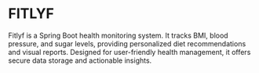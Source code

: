 # FITLYF
Fitlyf is a Spring Boot health monitoring system. It tracks BMI, blood pressure, and sugar levels, providing personalized diet recommendations and visual reports. Designed for user-friendly health management, it offers secure data storage and actionable insights.

